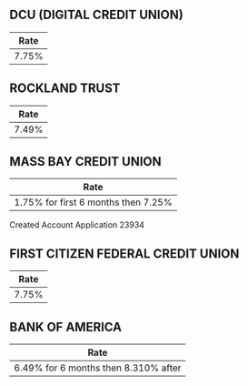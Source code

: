 ## DCU (DIGITAL CREDIT UNION)
 | Rate |
 | ---- |
 | 7.75% |
  
## ROCKLAND TRUST
 | Rate |
 | ---- |
 | 7.49% |
  
## MASS BAY CREDIT UNION
 | Rate                                |
 | ----------------------------------- |
 | 1.75% for first 6 months then 7.25% |

Created Account
Application 23934
  
## FIRST CITIZEN FEDERAL CREDIT UNION
 | Rate |
 | ---- |
 |  7.75%    |

## BANK OF AMERICA
| Rate                                 |
| ------------------------------------ |
| 6.49% for 6 months then 8.310% after | 

